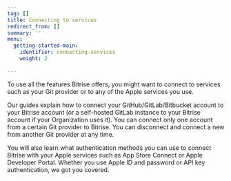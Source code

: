 ```yaml
---
tag: []
title: Connecting to services
redirect_from: []
summary: ''
menu:
  getting-started-main:
    identifier: connecting-services
    weight: 2

---
```

To use all the features Bitrise offers, you might want to connect to services such as your Git provider or to any of the Apple services you use. 

Our guides explain how to connect your GitHub/GitLab/Bitbucket account to your Bitrise account (or a self-hosted GitLab instance to your Bitrise account if your Organization uses it). You can connect only one account from a certain Git provider to Bitrise. You can disconnect and connect a new from another Git provider at any time.

You will also learn what authentication methods you can use to connect Bitrise with your Apple services such as App Store Connect or Apple Developer Portal. Whether you use Apple ID and password or API key authentication, we got you covered.
